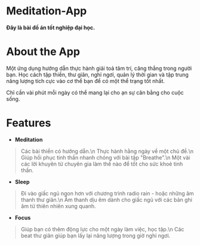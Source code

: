 # Meditation-App
**Đây là bài đồ án tốt nghiệp đại học.**


# About the App
Một ứng dụng hướng dẫn thực hành giải toả tâm trí, căng thẳng trong người bạn. Học cách tập thiền, thư giãn, nghỉ ngơi, quản lý thời gian và tập trung năng lượng tích cực vào cơ thể bạn để có một thể trạng tốt nhất.

Chỉ cần vài phút mỗi ngày có thể mang lại cho ạn sự cân bằng cho cuộc sống.

# Features
- **Meditation**
> Các bài thiền có hướng dẫn.\n
Thực hành hằng ngày về một chủ đề.\n
Giúp hồi phục tinh thần nhanh chóng với bài tập "Breathe".\n
Một vài các lời khuyên từ chuyên gia làm thế nào để tốt cho sức khoẻ tinh thần.

- **Sleep**
> Đi vào giấc ngủ ngon hơn với chương trình radio rain - hoặc những âm thanh thư giãn.\n
Âm thanh dịu êm dành cho giấc ngủ với các bản ghi âm từ thiên nhiên xung quanh.

- **Focus**
> Giúp bạn có thêm động lực cho một ngày làm việc, học tập.\n
Các beat thư giãn giúp bạn lấy lại năng lượng trong giờ nghỉ ngơi.
